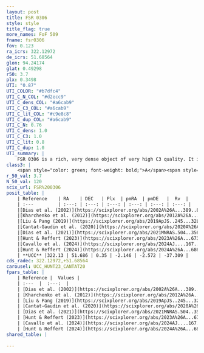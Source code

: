 ```yaml
---
layout: post
title: FSR 0306
style: style
title_flag: true
more_names: FoF 509
fname: fsr0306
fov: 0.123
ra_icrs: 322.12972
de_icrs: 51.68564
glon: 94.24174
glat: 0.49298
r50: 3.7
plx: 0.3498
UTI: "0.87"
UTI_COLOR: "#b7dfc4"
UTI_C_N_COL: "#d2ecc9"
UTI_C_dens_COL: "#a6cab9"
UTI_C_C3_COL: "#a6cab9"
UTI_C_lit_COL: "#c9e8c8"
UTI_C_dup_COL: "#a6cab9"
UTI_C_N: 0.76
UTI_C_dens: 1.0
UTI_C_C3: 1.0
UTI_C_lit: 0.8
UTI_C_dup: 1.0
UTI_summary: |
    FSR 0306 is a rich, very dense object of very high C3 quality. It is well-studied in the literature.
class3: |
    <span style="color: green; font-weight: bold;">A</span><span style="color: green; font-weight: bold;">A</span>
r_50_val: 3.7
N_50_val: 120
scix_url: FSR%200306
posit_table: |
    | Reference    | RA    | DEC   | Plx  | pmRA  | pmDE   |  Rv  |
    | :---         | :---: | :---: | :---: | :---: | :---: | :---: |
    |[Dias et al. (2002)](https://scixplorer.org/abs/2002A%26A...389..871D) | 322.092 | 51.642 | -- | -2.46 | -1.66 | -- |
    |[Kharchenko et al. (2012)](https://scixplorer.org/abs/2012A%26A...543A.156K) | 322.087 | 51.62 | -- | -4.01 | -1.36 | -- |
    |[Liu & Pang (2019)](https://scixplorer.org/abs/2019ApJS..245...32L) | 322.133 | 51.678 | 0.335 | -2.099 | -2.558 | -- |
    |[Cantat-Gaudin et al. (2020)](https://scixplorer.org/abs/2020A%26A...640A...1C) | 322.129 | 51.69 | 0.349 | -2.14 | -2.536 | -- |
    |[Dias et al. (2021)](https://scixplorer.org/abs/2021MNRAS.504..356D) | 322.124 | 51.689 | 0.349 | -2.117 | -2.539 | -34.621 |
    |[Hunt & Reffert (2023)](https://scixplorer.org/abs/2023A%26A...673A.114H) | 322.119 | 51.69 | 0.359 | -2.174 | -2.585 | -28.367 |
    |[Cavallo et al. (2024)](https://scixplorer.org/abs/2024AJ....167...12C) | 322.125 | 51.693 | 0.358 | -- | -- | -- |
    |[Hunt & Reffert (2024)](https://scixplorer.org/abs/2024A%26A...686A..42H) | 322.119 | 51.69 | 0.359 | -2.174 | -2.585 | -28.367 |
    | **UCC** |322.13 | 51.686 | 0.35 | -2.146 | -2.572 | -37.309 | 
cds_radec: 322.12972,+51.68564
carousel: UCC_HUNT23_CANTAT20
fpars_table: |
    | Reference |  Values |
    | :---  |  :---:  |
    | [Dias et al. (2002)](https://scixplorer.org/abs/2002A%26A...389..871D) | `E(B-V)=1.291, Dist=2328.0, Age=7.5` |
    | [Kharchenko et al. (2012)](https://scixplorer.org/abs/2012A%26A...543A.156K) | `e_bv=1.291, distance=2328, log_age=7.5` |
    | [Liu & Pang (2019)](https://scixplorer.org/abs/2019ApJS..245...32L) | `Age=0.871, Z=0.5` |
    | [Cantat-Gaudin et al. (2020)](https://scixplorer.org/abs/2020A%26A...640A...1C) | `AVNN=2.79, DMNN=12.14, AgeNN=8.71` |
    | [Dias et al. (2021)](https://scixplorer.org/abs/2021MNRAS.504..356D) | `Av=3.09, Dist=2172, logage=7.695, [Fe/H]=0.18` |
    | [Hunt & Reffert (2023)](https://scixplorer.org/abs/2023A%26A...673A.114H) | `AV50=3.851, diffAV50=2.593, MOD50=12.062, logAge50=8.411` |
    | [Cavallo et al. (2024)](https://scixplorer.org/abs/2024AJ....167...12C) | `AV50=3.65, dMod50=11.87, logAge50=8.69, [Fe/H]50=0.08` |
    | [Hunt & Reffert (2024)](https://scixplorer.org/abs/2024A%26A...686A..42H) | `MassJ=1894.69` |
shared_table: |
    
---
```

